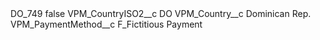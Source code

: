<?xml version="1.0" encoding="UTF-8"?>
<CustomMetadata xmlns="http://soap.sforce.com/2006/04/metadata" xmlns:xsi="http://www.w3.org/2001/XMLSchema-instance" xmlns:xsd="http://www.w3.org/2001/XMLSchema">
    <label>DO_749</label>
    <protected>false</protected>
    <values>
        <field>VPM_CountryISO2__c</field>
        <value xsi:type="xsd:string">DO</value>
    </values>
    <values>
        <field>VPM_Country__c</field>
        <value xsi:type="xsd:string">Dominican Rep.</value>
    </values>
    <values>
        <field>VPM_PaymentMethod__c</field>
        <value xsi:type="xsd:string">F_Fictitious Payment</value>
    </values>
</CustomMetadata>
